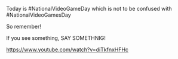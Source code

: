 Today is #NationalVideoGameDay which is not to be confused with #NationalVideoGamesDay 

So remember!

If you see something, SAY SOMETHNIG!

https://www.youtube.com/watch?v=diTkfnxHFHc